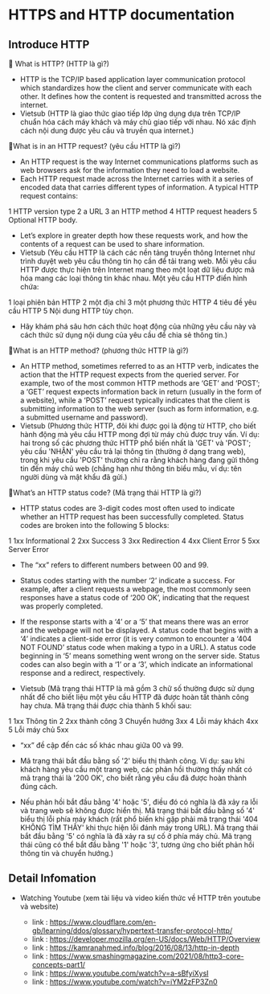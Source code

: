 # HTTPS and HTTP documentation

## Introduce HTTP

💬 What is HTTP? (HTTP là gì?)
- HTTP is the TCP/IP based application layer communication protocol which standardizes how the client and server communicate with each other. It defines how the content is requested and transmitted across the internet. 
- Vietsub (HTTP là giao thức giao tiếp lớp ứng dụng dựa trên TCP/IP chuẩn hóa cách máy khách và máy chủ giao tiếp với nhau. Nó xác định cách nội dung được yêu cầu và truyền qua internet.)

💬What is in an HTTP request? (yêu cầu HTTP là gì?)

- An HTTP request is the way Internet communications platforms such as web browsers ask for the information they need to load a website.
- Each HTTP request made across the Internet carries with it a series of encoded data that carries different types of information. A typical HTTP request contains:

1 HTTP version type
2 a URL
3 an HTTP method
4 HTTP request headers
5 Optional HTTP body.

- Let’s explore in greater depth how these requests work, and how the contents of a request can be used to share information.
- Vietsub (Yêu cầu HTTP là cách các nền tảng truyền thông Internet như trình duyệt web yêu cầu thông tin họ cần để tải trang web.
Mỗi yêu cầu HTTP được thực hiện trên Internet mang theo một loạt dữ liệu được mã hóa mang các loại thông tin khác nhau. Một yêu cầu HTTP điển hình chứa:

1 loại phiên bản HTTP
2 một địa chỉ
3 một phương thức HTTP
4 tiêu đề yêu cầu HTTP
5 Nội dung HTTP tùy chọn.

- Hãy khám phá sâu hơn cách thức hoạt động của những yêu cầu này và cách thức sử dụng nội dung của yêu cầu để chia sẻ thông tin.)

💬What is an HTTP method? (phương thức HTTP là gì?)

- An HTTP method, sometimes referred to as an HTTP verb, indicates the action that the HTTP request expects from the queried server. For example, two of the most common HTTP methods are ‘GET’ and ‘POST’; a ‘GET’ request expects information back in return (usually in the form of a website), while a ‘POST’ request typically indicates that the client is submitting information to the web server (such as form information, e.g. a submitted username and password).
- Vietsub (Phương thức HTTP, đôi khi được gọi là động từ HTTP, cho biết hành động mà yêu cầu HTTP mong đợi từ máy chủ được truy vấn. Ví dụ: hai trong số các phương thức HTTP phổ biến nhất là 'GET' và 'POST'; yêu cầu 'NHẬN' yêu cầu trả lại thông tin (thường ở dạng trang web), trong khi yêu cầu 'POST' thường chỉ ra rằng khách hàng đang gửi thông tin đến máy chủ web (chẳng hạn như thông tin biểu mẫu, ví dụ: tên người dùng và mật khẩu đã gửi.)

💬What’s an HTTP status code? (Mã trạng thái HTTP là gì?)
- HTTP status codes are 3-digit codes most often used to indicate whether an HTTP request has been successfully completed. Status codes are broken into the following 5 blocks:

1 1xx Informational
2 2xx Success
3 3xx Redirection
4 4xx Client Error
5 5xx Server Error

- The “xx” refers to different numbers between 00 and 99.

- Status codes starting with the number ‘2’ indicate a success. For example, after a client requests a webpage, the most commonly seen responses have a status code of ‘200 OK’, indicating that the request was properly completed.

- If the response starts with a ‘4’ or a ‘5’ that means there was an error and the webpage will not be displayed. A status code that begins with a ‘4’ indicates a client-side error (it is very common to encounter a ‘404 NOT FOUND’ status code when making a typo in a URL). A status code beginning in ‘5’ means something went wrong on the server side. Status codes can also begin with a ‘1’ or a ‘3’, which indicate an informational response and a redirect, respectively.
- Vietsub (Mã trạng thái HTTP là mã gồm 3 chữ số thường được sử dụng nhất để cho biết liệu một yêu cầu HTTP đã được hoàn tất thành công hay chưa. Mã trạng thái được chia thành 5 khối sau:

1 1xx Thông tin
2 2xx thành công
3 Chuyển hướng 3xx
4 Lỗi máy khách 4xx
5 Lỗi máy chủ 5xx
- “xx” đề cập đến các số khác nhau giữa 00 và 99.

- Mã trạng thái bắt đầu bằng số '2' biểu thị thành công. Ví dụ: sau khi khách hàng yêu cầu một trang web, các phản hồi thường thấy nhất có mã trạng thái là '200 OK', cho biết rằng yêu cầu đã được hoàn thành đúng cách.

- Nếu phản hồi bắt đầu bằng '4' hoặc '5', điều đó có nghĩa là đã xảy ra lỗi và trang web sẽ không được hiển thị. Mã trạng thái bắt đầu bằng số '4' biểu thị lỗi phía máy khách (rất phổ biến khi gặp phải mã trạng thái '404 KHÔNG TÌM THẤY' khi thực hiện lỗi đánh máy trong URL). Mã trạng thái bắt đầu bằng '5' có nghĩa là đã xảy ra sự cố ở phía máy chủ. Mã trạng thái cũng có thể bắt đầu bằng '1' hoặc '3', tương ứng cho biết phản hồi thông tin và chuyển hướng.)

## Detail Infomation

- Watching Youtube (xem tài liệu và video kiến thức về HTTP trên youtube và website)

    - link : https://www.cloudflare.com/en-gb/learning/ddos/glossary/hypertext-transfer-protocol-http/
    - link : https://developer.mozilla.org/en-US/docs/Web/HTTP/Overview
    - link : https://kamranahmed.info/blog/2016/08/13/http-in-depth
    - link : https://www.smashingmagazine.com/2021/08/http3-core-concepts-part1/
    - link : https://www.youtube.com/watch?v=a-sBfyiXysI
    - link : https://www.youtube.com/watch?v=iYM2zFP3Zn0